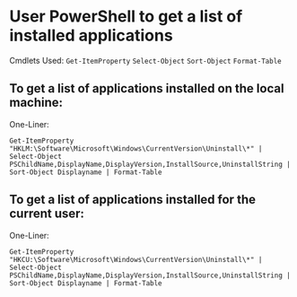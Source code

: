 # User PowerShell to get a list of installed applications

Cmdlets Used:
`Get-ItemProperty`
`Select-Object`
`Sort-Object`
`Format-Table`

## To get a list of applications installed on the local machine: 

One-Liner:
```
Get-ItemProperty "HKLM:\Software\Microsoft\Windows\CurrentVersion\Uninstall\*" | Select-Object PSChildName,DisplayName,DisplayVersion,InstallSource,UninstallString | Sort-Object Displayname | Format-Table
```
## To get a list of applications installed for the current user:

One-Liner:
```
Get-ItemProperty "HKCU:\Software\Microsoft\Windows\CurrentVersion\Uninstall\*" | Select-Object PSChildName,DisplayName,DisplayVersion,InstallSource,UninstallString | Sort-Object Displayname | Format-Table
```

